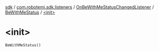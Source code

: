 [sdk](../../../index.md) / [com.robotemi.sdk.listeners](../../index.md) / [OnBeWithMeStatusChangedListener](../index.md) / [BeWithMeStatus](index.md) / [&lt;init&gt;](./-init-.md)

# &lt;init&gt;

`BeWithMeStatus()`